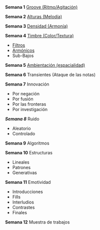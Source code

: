 __Semana 1__ [Groove (Ritmo/Agitación)](Semana1_Groove.md)   
       

__Semana 2__ [Alturas (Melodía)](Semana2_Melodia.md)

__Semana 3__ [Densidad (Armonía)](Semana3_Armonia.md)

__Semana 4__ [Timbre (Color/Textura)](Semana4_Timbre.md)
* [Filtros](https://github.com/electropipe/musicaElectronica/blob/master/Semana4_Timbre.md#tipos-de-filtro)
* [Armónicos](https://github.com/electropipe/musicaElectronica/blob/master/Semana4_Timbre.md#armonicos)
* Sub-Bajos

__Semana 5__ [Ambientación (espacialidad)](Semana5_Ambientación.md)

__Semana 6__ Transientes (Ataque de las notas)

__Semana 7__ Innovación
* Por negación
* Por fusión
* Por las fronteras
* Por investigación

___Semana 8___ Ruido
* Aleatorio
* Controlado

__Semana 9__ Algoritmos

__Semana 10__ Estructuras
* Lineales
* Patrones
* Generativas

__Semana 11__ Emotividad
* Introducciones
* Fills
* Interludios
* Contrastes
* Finales

__Semana 12__ Muestra de trabajos
